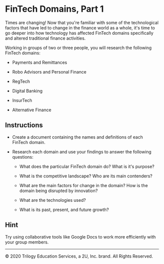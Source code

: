 # FinTech Domains, Part 1

Times are changing! Now that you're familiar with some of the technological factors that have led to change in the finance world as a whole, it's time to go deeper into how technology has affected FinTech domains specifically and altered traditional finance activities.

Working in groups of two or three people, you will research the following FinTech domains:

* Payments and Remittances

* Robo Advisors and Personal Finance

* RegTech

* Digital Banking

* InsurTech

* Alternative Finance

## Instructions

* Create a document containing the names and definitions of each FinTech domain.

* Research each domain and use your findings to answer the following questions:

  * What does the particular FinTech domain do? What is it's purpose?

  * What is the competitive landscape? Who are its main contenders?

  * What are the main factors for change in the domain? How is the domain being disrupted by innovation?

  * What are the technologies used?

  * What is its past, present, and future growth?

## Hint

Try using collaborative tools like Google Docs to work more efficiently with your group members.

---
© 2020 Trilogy Education Services, a 2U, Inc. brand. All Rights Reserved.
